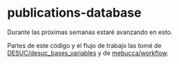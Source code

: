 # publications-database
Durante las próximas semanas estaré avanzando en esto.

Partes de este código y el flujo de trabajo las tomé de [DESUC/desuc_bases_variables][] y de [mebucca/workflow][].

[DESUC/desuc_bases_variables]: https://github.com/DESUC/desuc_bases_variables
[mebucca/workflow]: https://github.com/mebucca/workflow

